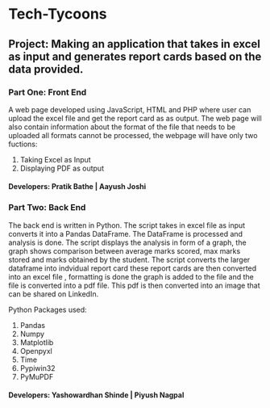 # Tech-Tycoons

## Project: Making an application that takes in excel as input and generates report cards based on the data provided.

### Part One: Front End

A web page developed using JavaScript, HTML and PHP where user can upload the excel file and get the report card as as output. The web page will also contain information about the format of the file that needs to be uploaded all formats cannot be processed, the webpage will have only two fuctions:

1. Taking Excel as Input
2. Displaying PDF as output

#### Developers: Pratik Bathe | Aayush Joshi


### Part Two: Back End

The back end is written in Python. The script takes in excel file as input converts it into a Pandas DataFrame. The DataFrame is processed and analysis is done. The script displays the analysis in form of a graph, the graph shows comparison between average marks scored, max marks stored and marks obtained by the student. The script converts the larger dataframe into indvidual report card these report cards are then converted into an excel file , formatting is done the graph is added to the file and the file is converted into a pdf file. This pdf is then converted into an image that can be shared on LinkedIn.

Python Packages used:
1. Pandas
2. Numpy
3. Matplotlib
4. Openpyxl
5. Time
6. Pypiwin32
7. PyMuPDF

#### Developers: Yashowardhan Shinde | Piyush Nagpal
